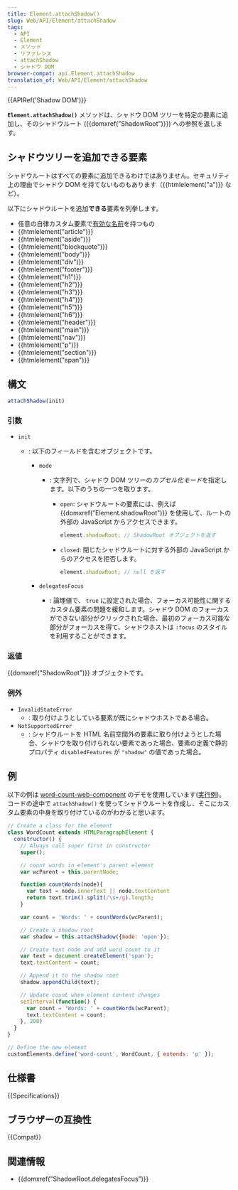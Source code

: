 ```yaml
---
title: Element.attachShadow()
slug: Web/API/Element/attachShadow
tags:
  - API
  - Element
  - メソッド
  - リファレンス
  - attachShadow
  - シャドウ DOM
browser-compat: api.Element.attachShadow
translation_of: Web/API/Element/attachShadow
---
```

{{APIRef('Shadow DOM')}}

**`Element.attachShadow()`** メソッドは、シャドウ DOM ツリーを特定の要素に追加し、そのシャドウルート ({{domxref("ShadowRoot")}}) への参照を返します。

## シャドウツリーを追加できる要素

シャドウルートはすべての要素に追加できるわけではありません。セキュリティ上の理由でシャドウ DOM を持てないものもあります（{{htmlelement("a")}} など）。

以下にシャドウルートを追加**できる**要素を列挙します。

- 任意の自律カスタム要素で[有効な名前](https://html.spec.whatwg.org/multipage/custom-elements.html#valid-custom-element-name)を持つもの
- {{htmlelement("article")}}
- {{htmlelement("aside")}}
- {{htmlelement("blockquote")}}
- {{htmlelement("body")}}
- {{htmlelement("div")}}
- {{htmlelement("footer")}}
- {{htmlelement("h1")}}
- {{htmlelement("h2")}}
- {{htmlelement("h3")}}
- {{htmlelement("h4")}}
- {{htmlelement("h5")}}
- {{htmlelement("h6")}}
- {{htmlelement("header")}}
- {{htmlelement("main")}}
- {{htmlelement("nav")}}
- {{htmlelement("p")}}
- {{htmlelement("section")}}
- {{htmlelement("span")}}

## 構文

```js
attachShadow(init)
```

### 引数

- `init`

  - : 以下のフィールドを含むオブジェクトです。

    - `mode`

      - : 文字列で、シャドウ DOM ツリーの*カプセル化モード*を指定します。以下のうちの一つを取ります。

        - `open`: シャドウルートの要素には、例えば {{domxref("Element.shadowRoot")}} を使用して、ルートの外部の JavaScript からアクセスできます。

          ```js
          element.shadowRoot; // ShadowRoot オブジェクトを返す
          ```

        - `closed`: 閉じたシャドウルートに対する外部の JavaScript からのアクセスを拒否します。

          ```js
          element.shadowRoot; // null を返す
          ```

    - `delegatesFocus`
      - : 論理値で、 `true` に設定された場合、フォーカス可能性に関するカスタム要素の問題を緩和します。シャドウ DOM のフォーカスができない部分がクリックされた場合、最初のフォーカス可能な部分がフォーカスを得て、シャドウホストは `:focus` のスタイルを利用することができます。

### 返値

{{domxref("ShadowRoot")}} オブジェクトです。

### 例外

- `InvalidStateError`
  - : 取り付けようとしている要素が既にシャドウホストである場合。
- `NotSupportedError`
  - : シャドウルートを HTML 名前空間外の要素に取り付けようとした場合、シャドウを取り付けられない要素であった場合、要素の定義で静的プロパティ `disabledFeatures` が `"shadow"` の値であった場合。

## 例

以下の例は [word-count-web-component](https://github.com/mdn/web-components-examples/tree/master/word-count-web-component) のデモを使用しています([実行例](https://mdn.github.io/web-components-examples/word-count-web-component/))。 
コードの途中で `attachShadow()` を使ってシャドウルートを作成し、そこにカスタム要素の中身を取り付けているのがわかると思います。

```js
// Create a class for the element
class WordCount extends HTMLParagraphElement {
  constructor() {
    // Always call super first in constructor
    super();

    // count words in element's parent element
    var wcParent = this.parentNode;

    function countWords(node){
      var text = node.innerText || node.textContent
      return text.trim().split(/\s+/g).length;
    }

    var count = 'Words: ' + countWords(wcParent);

    // Create a shadow root
    var shadow = this.attachShadow({mode: 'open'});

    // Create text node and add word count to it
    var text = document.createElement('span');
    text.textContent = count;

    // Append it to the shadow root
    shadow.appendChild(text);

    // Update count when element content changes
    setInterval(function() {
      var count = 'Words: ' + countWords(wcParent);
      text.textContent = count;
    }, 200)
  }
}

// Define the new element
customElements.define('word-count', WordCount, { extends: 'p' });
```

## 仕様書

{{Specifications}}

## ブラウザーの互換性

{{Compat}}

## 関連情報

- {{domxref("ShadowRoot.delegatesFocus")}}
